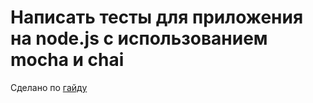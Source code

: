 # Написать тесты для приложения на node.js с использованием mocha и chai  
Сделано по [гайду](https://habrahabr.ru/post/308352/)  